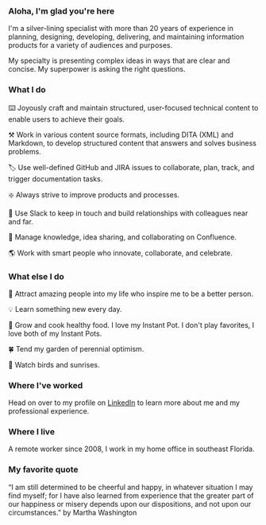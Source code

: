 ### Aloha, I'm glad you're here 

I'm a silver-lining specialist with more than 20 years of experience in planning, designing, developing, delivering, and maintaining information products for a variety of audiences and purposes. 

My specialty is presenting complex ideas in ways that are clear and concise. My superpower is asking the right questions. 

### What I do

:keyboard:  Joyously craft and maintain structured, user-focused technical content to enable users to achieve their goals.

:hammer_and_pick:  Work in various content source formats, including DITA (XML) and Markdown, to develop structured content that answers and solves business problems.

:label:  Use well-defined GitHub and JIRA issues to collaborate, plan, track, and trigger documentation tasks.

:sparkle:  Always strive to improve products and processes.

:wave:  Use Slack to keep in touch and build relationships with colleagues near and far.

:pushpin:  Manage knowledge, idea sharing, and collaborating on Confluence.

:earth_americas:  Work with smart people who innovate, collaborate, and celebrate.

### What else I do

:high_brightness:  Attract amazing people into my life who inspire me to be a better person.

:bulb:  Learn something new every day.

:tomato:  Grow and cook healthy food. I love my Instant Pot. I don't play favorites, I love both of my Instant Pots. 

:four_leaf_clover:  Tend my garden of perennial optimism.

:sunrise:  Watch birds and sunrises.

### Where I've worked 

Head on over to my profile on [LinkedIn](https://www.linkedin.com/in/barriebyron/) to learn more about me and my professional experience. 

### Where I live 

A remote worker since 2008, I work in my home office in southeast Florida. 

### My favorite quote 

“I am still determined to be cheerful and happy, in whatever situation I may find myself; for I have also learned from experience that the greater part of our happiness or misery depends upon our dispositions, and not upon our circumstances.”
by Martha Washington
